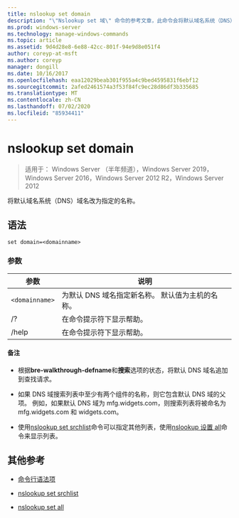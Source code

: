 ```yaml
---
title: nslookup set domain
description: "\"Nslookup set 域\" 命令的参考文章，此命令会将默认域名系统（DNS）域名更改为指定名称。"
ms.prod: windows-server
ms.technology: manage-windows-commands
ms.topic: article
ms.assetid: 9d4d28e8-6e88-42cc-801f-94e9d8e051f4
author: coreyp-at-msft
ms.author: coreyp
manager: dongill
ms.date: 10/16/2017
ms.openlocfilehash: eaa12029beab301f955a4c9bed4595831f6ebf12
ms.sourcegitcommit: 2afed2461574a3f53f84fc9ec28d86df3b335685
ms.translationtype: MT
ms.contentlocale: zh-CN
ms.lasthandoff: 07/02/2020
ms.locfileid: "85934411"
---
```

# <a name="nslookup-set-domain"></a>nslookup set domain

> 适用于： Windows Server （半年频道），Windows Server 2019，Windows Server 2016，Windows Server 2012 R2，Windows Server 2012

将默认域名系统（DNS）域名改为指定的名称。

## <a name="syntax"></a>语法

```
set domain=<domainname>
```

### <a name="parameters"></a>参数

| 参数 | 说明 |
| --------- | ----------- |
| `<domainname>` | 为默认 DNS 域名指定新名称。 默认值为主机的名称。 |
| /? | 在命令提示符下显示帮助。 |
| /help | 在命令提示符下显示帮助。 |

#### <a name="remarks"></a>备注

- 根据**bre-walkthrough-defname**和**搜索**选项的状态，将默认 DNS 域名追加到查找请求。

- 如果 DNS 域搜索列表中至少有两个组件的名称，则它包含默认 DNS 域的父项。 例如，如果默认 DNS 域为 mfg.widgets.com，则搜索列表将被命名为 mfg.widgets.com 和 widgets.com。

- 使用[nslookup set srchlist](nslookup-set-srchlist.md)命令可以指定其他列表，使用[nslookup 设置 all](nslookup-set-all.md)命令来显示列表。

## <a name="additional-references"></a>其他参考

- [命令行语法项](command-line-syntax-key.md)

- [nslookup set srchlist](nslookup-set-srchlist.md)

- [nslookup set all](nslookup-set-all.md)
